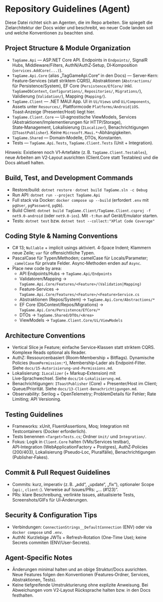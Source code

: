 # Repository Guidelines (Agent)

Diese Datei richtet sich an Agenten, die im Repo arbeiten. Sie spiegelt die Zielarchitektur der Docs wider und beschreibt, wo neuer Code landen soll und welche Konventionen zu beachten sind.

## Project Structure & Module Organization
- `TagGame.Api` — ASP.NET Core API. Endpoints in `Endpoints/`, SignalR Hubs, Middleware/Filters, AuthN/AuthZ‑Setup, DI‑Komposition (`services.AddCore(...)`).
- `TagGame.Api.Core` (alias „TagGameApi.Core“ in den Docs) — Server‑Kern: Feature‑Services (statt striktem CQRS), Abstraktionen (`Abstractions/` für Persistence/System), EF Core (`Persistence/EfCore/` inkl. `TagGameDbContext`, `Configurations/`, `Repositories/`, `Migrations/`), Validierung (`Validation/`), Mapping (`Mapping/`).
- `TagGame.Client` — .NET MAUI App. UI in `Ui/Views` und `Ui/Components`, Assets unter `Resources/`, Plattformcode `Platforms/Android|iOS`. Toast‑Anzeige (Presenter/Host) liegt hier.
- `TagGame.Client.Core` — UI‑agnostische ViewModels, Services (Abstraktionen/Implementierungen für HTTP/Storage), State‑Management, Lokalisierung (`ILocalizer`), Benachrichtigungen (`IToastPublisher`). Keine `Microsoft.Maui.*`‑Abhängigkeiten.
- `TagGame.Shared` — Domain‑Modelle, DTOs, Konstanten.
- Tests — `TagGame.Api.Tests`, `TagGame.Client.Tests` (Unit + Integration).

Hinweis: Existieren noch V1‑Artefakte (z. B. `TagGame.Client.Testables`), neue Arbeiten am V2‑Layout ausrichten (Client.Core statt Testables) und die Docs aktuell halten.

## Build, Test, and Development Commands
- Restore/build: `dotnet restore` · `dotnet build TagGame.sln -c Debug`
- Run API: `dotnet run --project TagGame.Api`
- Full stack via Docker: `docker compose up --build` (erfordert `.env` mit `pgUser`, `pgPassword`, `pgDb`).
- Build Client: `dotnet build TagGame.Client/TagGame.Client.csproj -f net9.0-android` (oder `net9.0-ios`). Mit `-t:Run` auf Gerät/Emulator starten.
- Tests: `dotnet test` bzw. `dotnet test --collect:"XPlat Code Coverage"`

## Coding Style & Naming Conventions
- C# 13; `Nullable` + implicit usings aktiviert. 4‑Space Indent; Klammern neue Zeile; `var` für offensichtliche Typen.
- PascalCase für Typen/Methoden; camelCase für Locals/Parameter; `_camelCase` für private Felder. Async‑Methoden enden auf `Async`.
- Place new code by area:
  - API Endpoints/Hubs → `TagGame.Api/Endpoints`
  - Validatoren/Mapping → `TagGame.Api.Core/Features/<Feature>/(Validation|Mapping)`
  - Feature‑Services → `TagGame.Api.Core/Features/<Feature>/<Feature>Service.cs`
  - Abstraktionen (Repos/System) → `TagGame.Api.Core/Abstractions/*`
  - EF Core (DbContext/Repos/Migrations) → `TagGame.Api.Core/Persistence/EfCore/*`
  - DTOs → `TagGame.Shared/DTOs/<Area>`
  - ViewModels → `TagGame.Client.Core/Ui/ViewModels`

## Architecture Conventions
- Vertical Slice je Feature; einfache Service‑Klassen statt striktem CQRS. Komplexe Reads optional als Reader.
- AuthZ: Ressourcenbasiert (Room‑Membership + Bitflags). Dynamische Policies (`RoomPermission:*`), Membership‑Lader als Endpoint‑Filter. Siehe `docs/15-Autorisierung-und-Permissions.md`.
- Lokalisierung: `ILocalizer` (+ Markup‑Extension) mit Live‑Sprachwechsel. Siehe `docs/14-Lokalisierung.md`.
- Benachrichtigungen: `IToastPublisher` (Core) + Presenter/Host im Client; Queue/Priorität. Siehe `docs/13-Client-Benachrichtigungen.md`.
- Observability: Serilog + OpenTelemetry; ProblemDetails für Fehler; Rate Limiting; API Versioning.

## Testing Guidelines
- Frameworks: xUnit, FluentAssertions, Moq; Integration mit Testcontainers (Docker erforderlich).
- Tests benennen `<Target>Tests.cs`; Ordner `Unit/` und `Integration/`.
- Fokus: Logik in `Client.Core` halten (VMs/Services testbar), API‑Integration (WebApplicationFactory + Postgres), AuthZ‑Policies (200/403), Lokalisierung (Pseudo‑Loc, Pluralfälle), Benachrichtigungen (Publisher‑Fakes).

## Commit & Pull Request Guidelines
- Commits: kurz, imperativ (z. B. „add“, „update“, „fix“), optionaler Scope (`api:`, `client:`). Verweise auf Issues/PRs: „... (#123)“.
- PRs: klare Beschreibung, verlinkte Issues, aktualisierte Tests, Screenshots/GIFs für UI‑Änderungen.

## Security & Configuration Tips
- Verbindungen: `ConnectionStrings__DefaultConnection` (ENV) oder via `docker compose` und `.env`.
- AuthN: Kurzlebige JWTs + Refresh‑Rotation (One‑Time Use); keine Secrets commiten (ENV/User‑Secrets).

## Agent‑Specific Notes
- Änderungen minimal halten und an obige Struktur/Docs ausrichten. Neue Features folgen den Konventionen (Features‑Ordner, Services, Abstraktionen, Tests).
- Keine tiefgreifende Umstrukturierung ohne explizite Anweisung. Bei Abweichungen vom V2‑Layout Rücksprache halten bzw. in den Docs festhalten.
